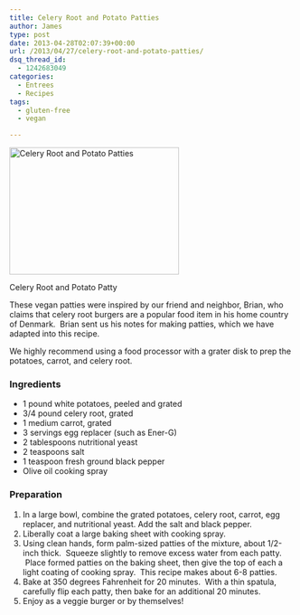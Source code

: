 ```yaml
---
title: Celery Root and Potato Patties
author: James
type: post
date: 2013-04-28T02:07:39+00:00
url: /2013/04/27/celery-root-and-potato-patties/
dsq_thread_id:
  - 1242683049
categories:
  - Entrees
  - Recipes
tags:
  - gluten-free
  - vegan

---
```

<div id="attachment_3223" style="width: 310px" class="wp-caption alignright">
  <a href="{{% mediaroot %}}uploads/2013/04/P4273420-001.jpg" rel="lightbox[3217]"><img class="size-medium wp-image-3223" alt="Celery Root and Potato Patties" src="{{% mediaroot %}}uploads/2013/04/P4273420-001-300x225.jpg" width="300" height="225" srcset="{{% mediaroot %}}uploads/2013/04/P4273420-001-300x225.jpg 300w, {{% mediaroot %}}uploads/2013/04/P4273420-001.jpg 800w" sizes="(max-width: 300px) 100vw, 300px" /></a>
  
  <p class="wp-caption-text">
    Celery Root and Potato Patty
  </p>
</div>

These vegan patties were inspired by our friend and neighbor, Brian, who claims that celery root burgers are a popular food item in his home country of Denmark.  Brian sent us his notes for making patties, which we have adapted into this recipe.

We highly recommend using a food processor with a grater disk to prep the potatoes, carrot, and celery root.

### Ingredients

  * <span style="line-height: 13px;">1 pound white potatoes, peeled and grated</span>
  * 3/4 pound celery root, grated
  * 1 medium carrot, grated
  * 3 servings egg replacer (such as Ener-G)
  * 2 tablespoons nutritional yeast
  * 2 teaspoons salt
  * 1 teaspoon fresh ground black pepper
  * Olive oil cooking spray

### Preparation

  1. In a large bowl, combine the grated potatoes, celery root, carrot, egg replacer, and nutritional yeast. Add the salt and black pepper.
  2. Liberally coat a large baking sheet with cooking spray.
  3. Using clean hands, form palm-sized patties of the mixture, about 1/2-inch thick.  Squeeze slightly to remove excess water from each patty.  Place formed patties on the baking sheet, then give the top of each a light coating of cooking spray.  This recipe makes about 6-8 patties.
  4. <span style="line-height: 13px;">Bake at 350 degrees Fahrenheit for 20 minutes.  With a thin spatula, carefully flip each patty, then bake for an additional 20 minutes.</span>
  5. Enjoy as a veggie burger or by themselves!

&nbsp;